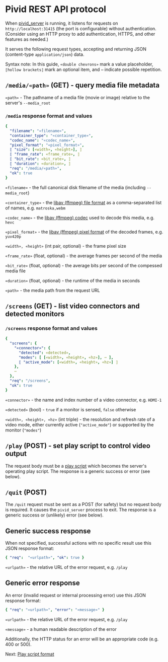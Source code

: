 # Pivid REST API protocol

When [pivid_server](running.md#pivid_server) is running, it listens for
requests on `http://localhost:31415` (the port is configurable) without
authentication. (Consider using an HTTP proxy to add authentication,
HTTPS, and other features as needed.)

It serves the following request types, accepting and returning JSON
(content-type `application/json`) data.

Syntax note: In this guide, `«double chevrons»` mark a value placeholder,
`⟦hollow brackets⟧` mark an optional item, and `⋯` indicate
possible repetition.

## `/media/«path»` (GET) - query media file metadata

`«path»` - The pathname of a media file (movie or image) relative to
the server's `--media_root`

### `/media` response format and values

```yaml
{
  "filename": "«filename»",
  "container_type": "«container_type»",
  "codec_name": "«codec_name»",
  "pixel_format": "«pixel_format»",
  ⟦ "size": [«width», «height»], ⟧
  ⟦ "frame_rate": «frame_rate», ⟧
  ⟦ "bit_rate": «bit_rate», ⟧
  ⟦ "duration": «duration», ⟧
  "req": "/media/«path»",
  "ok": true
}
```

`«filename»` - the full canonical disk filename of the media (including
`--media_root`)

`«container_type»` - the
[libav (ffmpeg) file format](https://ffmpeg.org/ffmpeg-formats.html#matroska)
as a comma-separated list of names, e.g. `matroska,webm`

`«codec_name»` - the
[libav (ffmpeg) codec](https://www.ffmpeg.org/ffmpeg-codecs.html) used to
decode this media, e.g. `hevc`

`«pixel_format»` - the
[libav (ffmpeg) pixel format](https://github.com/FFmpeg/FFmpeg/blob/master/libavutil/pixfmt.h)
of the decoded frames, e.g. `yuv420p`

`«width», «height»` (int pair, optional) - the frame pixel size

`«frame_rate»` (float, optional) - the average frames per second of the media

`«bit_rate»` (float, optional) - the average bits per second of the
compessed media file

`«duration»` (float, optional) - the runtime of the media in seconds

`«path»` - the media path from the request URL

## `/screens` (GET) - list video connectors and detected monitors

### `/screens` response format and values

```yaml
{
  "screens": {
    "«connector»": {
      "detected": «detected»,
      "modes": [ [«width», «height», «hz»], ⋯ ],
      ⟦ "active_mode": [«width», «height», «hz»] ⟧ 
    },
    ⋯
  },
  "req": "/screens",
  "ok": true
}
```

`«connector»` - the name and index number of a video connector,
e.g. `HDMI-1`

`«detected»` (bool) - `true` if a monitor is sensed, `false` otherwise

`«width», «height», «hz»` (int triple) - the resolution and refresh rate of
a video mode, either currently active (`"active_mode"`) or supported by the
monitor (`"modes"`)

## `/play` (POST) - set play script to control video output

The request body must be a [play script](script.js) which becomes the
server's operating play script. The response is a generic success or
error (see below).

## `/quit` (POST)

The `/quit` request must be sent as a POST (for safety) but no request body
is required. It causes the `pivid_server` process to exit. The response is a
generic success or (unlikely) error (see below).

## Generic success response

When not specified, successful actions with no specific result use this
JSON response format:

```yaml
{ "req":  "«urlpath»", "ok": true }
```

`«urlpath»` - the relative URL of the error request, e.g. `/play`

## Generic error response

An error (invalid request or internal processing error) use this JSON
response format:

```yaml
{ "req": "«urlpath»", "error": "«message»" }
```

`«urlpath»` - the relative URL of the error request, e.g. `/play`

`«message»` - a human readable description of the error

Additionally, the HTTP status for an error will be an appropriate code
(e.g. 400 or 500).

Next: [Play script format](script.md)
